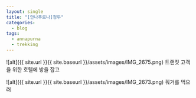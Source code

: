 ```yaml
---
layout: single
title: "[안나푸르나]청두"
categories:
  - blog
tags:
  - annapurna
  - trekking
---
```


![alt]({{ site.url }}{{ site.baseurl }}/assets/images/IMG_2675.png)
트랜짓 고객을 위한 호텔에 방을 잡고

![alt]({{ site.url }}{{ site.baseurl }}/assets/images/IMG_2673.png)
훠거를 먹으러

